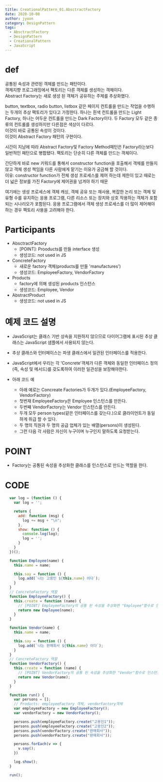 ```yaml
---
title: CreationalPattern_01.AbsctractFactory
date: 2020-10-08
author: jyoon
category: DesignPattern
tags:
  - AbsctractFactory
  - DesignPattern
  - CreationalPattern
  - JavaScript
---
```


# def
  공통된 속성과 관련된 객체를 만드는 패턴이다.    
  객제지향 프로그래밍에서 팩토리는 다른 객체를 생성하는 객체이다.   
  Abstract Factory는 새로 생성 된 객체가 공유하는 주제를 추상화했다.  

  button, textbox, radio button, listbox 같은 페이지 컨트롤을 만드는 작업을 수행하는 두개의 추상 팩토리가 있다고 가정한다.
  하나는 흰색 컨트롤을 만드는 Light Factory, 하나는 어두운 컨트롤을 만드는 Dark Factory이다.
  두 Factory 모두 같은 종류의 컨트롤를 생성하지만 다른점은 색상이 다르다.  
  이것이 바로 공통된 속성이 것이다.  
  이것이 Abstract Factory 패턴의 구현이다.  

  시간이 지남에 따라 Abstract Factory및 Factory Method패턴은 Factory라는보다 일반적인 패턴으로 병합됐다. 
  팩토리는 단순히 다른 객체를 만드는 객체이다.  
  
  간단하게 바로 new 키워드를 통해서 constructor function을 호출해서 객체를 만들지 않고 객체 생성 책임을 다른 사람에게 맡기는 이유가 궁금해 할 것이다.  
  이유: constructor function가 전체 생성 프로세스를 제어 하는데 제한이 있고 때로는 더 넓은 정보를 가진 Factory에 제어권을 넘겨야 하기 때문

  여기에는 생성 프로세스에 객체 캐싱, 객체 공유 또는 재사용, 복잡한 논리 또는 객체 및 유형 수를 유지하는 응용 프로그램, 다른 리소스 또는 장치와 상호 작용하는 객체가 포함되는 시나리오가 포함된다. 
  응용 프로그램에서 객체 생성 프로세스를 더 많이 제어해야하는 경우 팩토리 사용을 고려해야 한다.

# Participants
  * AbsctractFactory
    - [POINT]: Prooducts를 만들 interface 생성
    - 생성코드: not used in JS
  * ConcreteFactory
    - 새로운 factory 객체(products를 만들 'manufactures')
    - 생성코드: EmployeeFactory, VendorFactory 
  * Products
    - factory에 의해 생성된 products 인스턴스
    - 생성코드: Employee, Vendor
  * AbstractProduct
    - 생성코드: not used in JS

# 예제 코드 설명
  * JavaScript는 클래스 기반 상속을 지원하지 않으므로 다이어그램에 표시된 추상 클래스는 JavaScript 샘플에서 사용되지 않는다.
  * 추상 클래스와 인터페이스는 파생 클래스에서 일관된 인터페이스를 적용한다. 
  * JavaScript에서 우리는 각 'Concrete'객체가 다른 객체와 동일한 인터페이스 정의 (즉, 속성 및 메서드)를 갖도록하여 이러한 일관성을 보장해야한다.    
  
  * 아래 코드 예
    - 아래 예로는 Concreate Factories가 두개가 있다.(EmployeeFactory, VendorFactory)
    - 첫번재 EmployeeFactory은 Employee 인스턴스를 만든다.
    - 두번째 VendorFactory는 Vendor 인스턴스를 만든다.
    - 두개 모두 person types(같은 인터페이스를 갖는다.)으로 클라이언트가 동일하게 취급 할 수 있다. 
    - 두 명의 직원과 두 명의 공급 업체가 있는 배열(persons)이 생성된다. 
    - 그런 다음 각 사람은 자신이 누구이며 누구인지 말하도록 요청받는다.

# POINT
  * Factory는 공통된 속성을 추상화한 클래스를 인스턴스로 만드는 역할을 한다.

# CODE
```js
  var log = (function () {
    var log = '';

    return {
      add: function (msg) {
        log += msg + "\n";
      },
      show: function () {
        console.log(log);
        log = '';
      }
    }
  })();

  function Employee(name) {
    this.name = name;

    this.say = function () {
      log.add(`나는 고용인 ${this.name} 이다`);
    }
  }
  // ConcreteFactory 역할
  function EmployeeFactory() {
    this.create = function (name) {
      // [POINT] EmployeeFactory의 공통 된 속성을 추상화한 "Employee"함수로 인스턴스를 생성한다.
      return new Employee(name);
    }
  }

  function Vendor(name) {
    this.name = name;

    this.say = function () {
      log.add(`나는 판매회사 ${this.name} 이다`);
    }
  }
  // ConcreteFactory 역할
  function VendorFactory() {
    this.create = function (name) {
      // [POINT] VendorFactory의 공통 된 속성을 추상화한 "Vendor"함수로 인스턴스를 생성한다.
      return new Vendor(name);
    }
  }

  function run() {
    var persons = [];
    // Products: employeeFactory 객체, vendorFactory객체
    var employeeFactory = new EmployeeFactory();
    var vendorFactory = new VendorFactory();

    persons.push(employeeFactory.create("고용인1"));
    persons.push(employeeFactory.create("고용인2"));
    persons.push(vendorFactory.create("판매회사"));
    persons.push(vendorFactory.create("판매회사"));

    persons.forEach(v => {
      v.say();
    })

    log.show();
  }

  run();
```